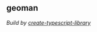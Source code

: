 ## geoman


*Build by [create-typescript-library](https://github.com/ryancat/create-typescript-library)*